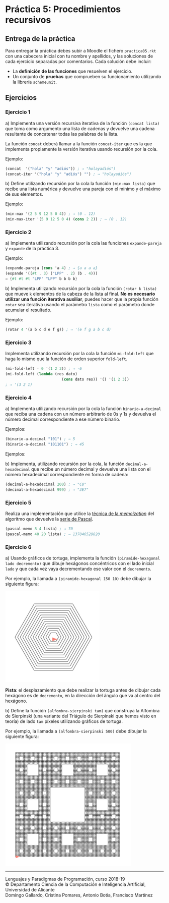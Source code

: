 # Práctica 5: Procedimientos recursivos

## Entrega de la práctica

Para entregar la práctica debes subir a Moodle el fichero
`practica05.rkt` con una cabecera inicial con tu nombre y apellidos, y
las soluciones de cada ejercicio separadas por comentarios. Cada
solución debe incluir:

- La **definición de las funciones** que resuelven el ejercicio.
- Un conjunto de **pruebas** que comprueben su funcionamiento
  utilizando la librería `schemeunit`.

## Ejercicios


### Ejercicio 1  ###

a) Implementa una versión recursiva iterativa de la función
`(concat lista)` que toma como argumento una lista de cadenas
y devuelve una cadena resultante de concatenar todas las palabras de
la lista.

La función `concat` deberá llamar a la función
`concat-iter` que es la que implementa propiamente la versión
iterativa usando recursión por la cola.

Ejemplo:

```scheme
(concat  '("hola" "y" "adiós")) ; ⇒ "holayadiós")
(concat-iter '("hola" "y" "adiós") "") ; ⇒ "holayadiós")
```


b) Define utilizando recursión por la cola la función `(min-max
lista)` que recibe una lista numérica y devuelve una pareja con el
mínimo y el máximo de sus elementos.

Ejemplo:

```scheme
(min-max '(2 5 9 12 5 0 4)) ; ⇒ (0 . 12)
(min-max-iter '(5 9 12 5 0 4) (cons 2 2)) ; ⇒ (0 . 12)
```


### Ejercicio 2 ###

a) Implementa utilizando recursión por la cola las funciones
`expande-pareja` y `expande` de la práctica 3.

Ejemplo:

```scheme
(expande-pareja (cons 'a 4) ; ⇒ {a a a a}
(expande '((#t . 3) ("LPP" . 2) (b . 4)))
⇒ {#t #t #t "LPP" "LPP" b b b b}
```


b) Implementa utilizando recursión por la cola la función `(rotar k
lista)` que mueve `k` elementos de la cabeza de la lista al
final. **No es necesario utilizar una función iterativa auxiliar**,
puedes hacer que la propia función `rotar` sea iterativa usando el
parámetro `lista` como el parámetro donde acumular el resultado.

Ejemplo:

```scheme
(rotar 4 '(a b c d e f g)) ; ⇒ '(e f g a b c d)
```


### Ejercicio 3

Implementa utilizando recursión por la cola la función `mi-fold-left`
que haga lo mismo que la función de orden superior `fold-left`.


```scheme
(mi-fold-left - 0 '(1 2 3)) ; ⇒ -6
(mi-fold-left (lambda (res dato)
                         (cons dato res)) '() '(1 2 3))
; ⇒ '(3 2 1)
```

### Ejercicio 4 ###

a) Implementa utilizando recursión por la cola la función
`binario-a-decimal` que reciba una cadena con un número arbitrario de
0s y 1s y devuelva el número decimal correspondiente a ese número
binario.

Ejemplos:

```scheme
(binario-a-decimal "101") ; ⇒ 5
(binario-a-decimal "101101") ; ⇒ 45
```

Ejemplos:

b) Implementa, utilizando recursión por la cola, la función
`decimal-a-hexadecimal` que recibe un número decimal y devuelve una
lista con el número hexadecimal correspondiente en forma de cadena:

```scheme
(decimal-a-hexadecimal 200) ; ⇒ "C8"
(decimal-a-hexadecimal 999) ; ⇒ "3E7"
```

### Ejercicio 5 ###

Realiza una implementación que utilice la [técnica de la
_memoization_](https://domingogallardo.github.io/apuntes-lpp/teoria/tema03-procedimientos-recursivos/tema03-procedimientos-recursivos.html#soluciones-al-coste-de-la-recursion-memoization)
del algoritmo que devuelve la [serie de
Pascal](https://domingogallardo.github.io/apuntes-lpp/teoria/tema03-procedimientos-recursivos/tema03-procedimientos-recursivos.html#triangulo-de-pascal).

```scheme
(pascal-memo 8 4 lista) ; ⇒ 70
(pascal-memo 40 20 lista) ; ⇒ 137846528820
```


### Ejercicio 6 ###

a) Usando gráficos de tortuga, implementa la función
`(piramide-hexagonal lado decremento)` que dibuje hexágonos
concéntricos con el lado inicial `lado` y que cada vez vaya
decrementando ese valor con el `decremento`.

Por ejemplo, la llamada a `(piramide-hexagonal 150 10)` debe dibujar
la siguiente figura:

<img src="imagenes/hexagono.png" width="300px"/>

**Pista**: el desplazamiento que debe realizar la tortuga antes de
dibujar cada hexágono es de `decremento`, en la dirección del ángulo
que va al centro del hexágono.

b) Define la función `(alfombra-sierpinski tam)` que construya la
Alfombra de Sierpinski (una variante del Triágulo de Sierpinski que
hemos visto en teoría) de lado `tam` píxeles utilizando gráficos de
tortuga. 

Por ejemplo, la llamada a `(alfombra-sierpinski 500)` debe dibujar la
siguiente figura:

<img src="imagenes/alfombra-sierpinski.png" width="400px"/>


----

Lenguajes y Paradigmas de Programación, curso 2018-19  
© Departamento Ciencia de la Computación e Inteligencia Artificial, Universidad de Alicante  
Domingo Gallardo, Cristina Pomares, Antonio Botía, Francisco Martínez
